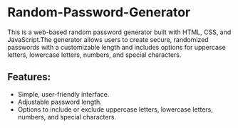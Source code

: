 # Random-Password-Generator
This is a web-based random password generator built with HTML, CSS, and JavaScript.The generator allows users to create secure, randomized passwords with a customizable length and includes options for uppercase letters, lowercase letters, numbers, and special characters.

<h2>Features:</h2>

<ul type="">
<li>Simple, user-friendly interface.</li>
<li>Adjustable password length.</li>
<li>Options to include or exclude uppercase letters, lowercase letters, numbers, and special characters.</li>
</ul>
